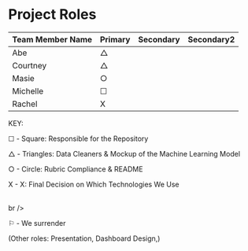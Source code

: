 # Project Roles

| Team Member Name | Primary | Secondary | Secondary2 |
|------------------|---------|-----------|------------|
| Abe | &#9651; ||
| Courtney | &#9651; ||
| Masie | &#9675; ||
| Michelle | &#9744; ||
| Rachel | X ||


KEY:


  &#9744; - Square: Responsible for the Repository

  &#9651; - Triangles: Data Cleaners & Mockup of the Machine Learning Model

  &#9675; - Circle:  Rubric Compliance & README 

  X - X: Final Decision on Which Technologies We Use

<br />br />

&#9872; - We surrender

(Other roles: Presentation, Dashboard Design,)


